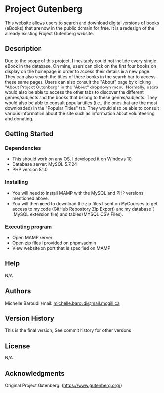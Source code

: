# Project Gutenberg

This website allows users to search and download digital versions of books (eBooks) that are now in the public domain for free. It is a redesign of the already existing Project Gutenberg website.

## Description

Due to the scope of this project, I inevitably could not include every single eBook in the database. On mine, users can click on the first four books on display on the homepage in order to access their details in a new page. They can also search the titles of these books in the search bar to access these same pages. Users can also consult the "About" page by clicking "About Project Gutenberg" in the "About" dropdown menu. Normally, users would also be able to access the other tabs to discover the different genres/subjects and the books that belong to these genres/subjects. They would also be able to consult popular titles (i.e., the ones that are the most downloaded) in the "Popular Titles" tab. They would also be able to consult various information about the site such as information about volunteering and donating. 

## Getting Started

### Dependencies

* This should work on any OS. I developed it on Windows 10. 
* Database server: MySQL 5.7.24
* PHP version 8.1.0

### Installing

* You will need to install MAMP with the MySQL and PHP versions mentioned above. 
* You will then need to download the zip files I sent on MyCourses to get access to my code (GitHub Repository Zip Export) and my database ( .MySQL extension file) and tables (MYSQL CSV Files).

### Executing program

* Open MAMP server
* Open zip files I provided on phpmyadmin 
* View website on port that is specified on MAMP

## Help

N/A

## Authors

Michelle Baroudi
email: michelle.baroudi@mail.mcgill.ca

## Version History

This is the final version;
See commit history for other versions

## License

N/A

## Acknowledgments

Original Project Gutenberg: (https://www.gutenberg.org/)
